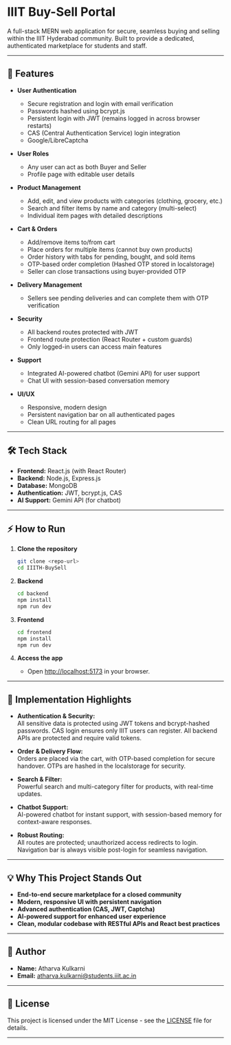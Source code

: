 # IIIT Buy-Sell Portal

A full-stack MERN web application for secure, seamless buying and selling within the IIIT Hyderabad community. Built to provide a dedicated, authenticated marketplace for students and staff.

---

## 🚀 Features

- **User Authentication**
  - Secure registration and login with email verification
  - Passwords hashed using bcrypt.js
  - Persistent login with JWT (remains logged in across browser restarts)
  - CAS (Central Authentication Service) login integration
  - Google/LibreCaptcha 

- **User Roles**
  - Any user can act as both Buyer and Seller
  - Profile page with editable user details

- **Product Management**
  - Add, edit, and view products with categories (clothing, grocery, etc.)
  - Search and filter items by name and category (multi-select)
  - Individual item pages with detailed descriptions

- **Cart & Orders**
  - Add/remove items to/from cart
  - Place orders for multiple items (cannot buy own products)
  - Order history with tabs for pending, bought, and sold items
  - OTP-based order completion (Hashed OTP stored in localstorage) 
  - Seller can close transactions using buyer-provided OTP

- **Delivery Management**
  - Sellers see pending deliveries and can complete them with OTP verification

- **Security**
  - All backend routes protected with JWT
  - Frontend route protection (React Router + custom guards)
  - Only logged-in users can access main features

- **Support**
  - Integrated AI-powered chatbot (Gemini API) for user support
  - Chat UI with session-based conversation memory

- **UI/UX**
  - Responsive, modern design 
  - Persistent navigation bar on all authenticated pages
  - Clean URL routing for all pages

---

## 🛠️ Tech Stack

- **Frontend:** React.js (with React Router)
- **Backend:** Node.js, Express.js 
- **Database:** MongoDB 
- **Authentication:** JWT, bcrypt.js, CAS
- **AI Support:** Gemini API (for chatbot)

<!-- ---

## 📂 Project Structure

```
<roll_no>/
├── backend/
│   ├── models/
│   ├── routes/
│   ├── controllers/
│   ├── cas_middleware.js
│   ├── cas_login.js
│   ├── server.js
│   └── package.json
├── frontend/
│   ├── src/
│   │   ├── components/
│   │   ├── context/
│   │   ├── pages/
│   │   ├── App.jsx
│   │   └── ...
│   └── package.json
└── README.md
``` -->

---

## ⚡ How to Run

1. **Clone the repository**
   ```bash
   git clone <repo-url>
   cd IIITH-BuySell
   ```

2. **Backend**
   ```bash
   cd backend
   npm install
   npm run dev
   ```

3. **Frontend**
   ```bash
   cd frontend
   npm install
   npm run dev
   ```

4. **Access the app**
   - Open [http://localhost:5173](http://localhost:5173) in your browser.

---

## 📝 Implementation Highlights

- **Authentication & Security:**  
  All sensitive data is protected using JWT tokens and bcrypt-hashed passwords. CAS login ensures only IIIT users can register. All backend APIs are protected and require valid tokens.

- **Order & Delivery Flow:**  
  Orders are placed via the cart, with OTP-based completion for secure handover. OTPs are hashed in the localstorage for security.

- **Search & Filter:**  
  Powerful search and multi-category filter for products, with real-time updates.

- **Chatbot Support:**  
  AI-powered chatbot for instant support, with session-based memory for context-aware responses.

- **Robust Routing:**  
  All routes are protected; unauthorized access redirects to login. Navigation bar is always visible post-login for seamless navigation.


<!-- > ## 📄 Screenshots -->

<!-- > _Add screenshots of your main pages: Login, Dashboard, Product Search, Cart, Orders, Delivery, Chatbot, etc._ -->

---

## 💡 Why This Project Stands Out

- **End-to-end secure marketplace for a closed community**
- **Modern, responsive UI with persistent navigation**
- **Advanced authentication (CAS, JWT, Captcha)**
- **AI-powered support for enhanced user experience**
- **Clean, modular codebase with RESTful APIs and React best practices**

---

## 👤 Author

- **Name:** Atharva Kulkarni
- **Email:** atharva.kulkarni@students.iiit.ac.in

---

## 📜 License


This project is licensed under the MIT License - see the [LICENSE](LICENSE) file for details.


---
